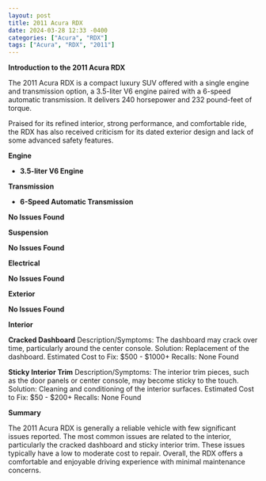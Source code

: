 ```yaml
---
layout: post
title: 2011 Acura RDX
date: 2024-03-28 12:33 -0400
categories: ["Acura", "RDX"]
tags: ["Acura", "RDX", "2011"]
---
```

**Introduction to the 2011 Acura RDX**

The 2011 Acura RDX is a compact luxury SUV offered with a single engine and transmission option, a 3.5-liter V6 engine paired with a 6-speed automatic transmission. It delivers 240 horsepower and 232 pound-feet of torque.

Praised for its refined interior, strong performance, and comfortable ride, the RDX has also received criticism for its dated exterior design and lack of some advanced safety features.

**Engine**

* **3.5-liter V6 Engine**

**Transmission**

* **6-Speed Automatic Transmission**

**No Issues Found**

**Suspension**

**No Issues Found**

**Electrical**

**No Issues Found**

**Exterior**

**No Issues Found**

**Interior**

**Cracked Dashboard**
Description/Symptoms: The dashboard may crack over time, particularly around the center console.
Solution: Replacement of the dashboard.
Estimated Cost to Fix: $500 - $1000+
Recalls: None Found

**Sticky Interior Trim**
Description/Symptoms: The interior trim pieces, such as the door panels or center console, may become sticky to the touch.
Solution: Cleaning and conditioning of the interior surfaces.
Estimated Cost to Fix: $50 - $200+
Recalls: None Found

**Summary**

The 2011 Acura RDX is generally a reliable vehicle with few significant issues reported. The most common issues are related to the interior, particularly the cracked dashboard and sticky interior trim. These issues typically have a low to moderate cost to repair. Overall, the RDX offers a comfortable and enjoyable driving experience with minimal maintenance concerns.
